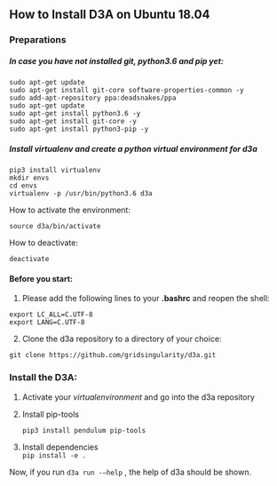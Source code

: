 ## How to Install D3A on Ubuntu 18.04

### Preparations

#####  In case you have not installed git, python3.6 and pip yet:

```
sudo apt-get update
sudo apt-get install git-core software-properties-common -y
sudo add-apt-repository ppa:deadsnakes/ppa
sudo apt-get update
sudo apt-get install python3.6 -y
sudo apt-get install git-core -y
sudo apt-get install python3-pip -y
```

##### Install virtualenv and create a python virtual environment for d3a

```
pip3 install virtualenv
mkdir envs
cd envs
virtualenv -p /usr/bin/python3.6 d3a
```

How to activate the environment:

```
source d3a/bin/activate
```

How to deactivate:

```
deactivate
```

####  Before you start:

1. Please add the following lines to your **.bashrc** and reopen the shell:

```
export LC_ALL=C.UTF-8
export LANG=C.UTF-8
```

2. Clone the d3a repository to a directory of your choice:

```
git clone https://github.com/gridsingularity/d3a.git
```

###  Install the D3A:

1. Activate your *virtualenvironment* and go into the d3a repository

2. Install pip-tools

    `pip3 install pendulum pip-tools`


3. Install dependencies  
    `pip install -e . `

Now, if you run `d3a run -–help` , the help of d3a should be shown.
